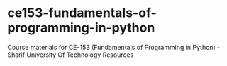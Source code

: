 # ce153-fundamentals-of-programming-in-python
Course materials for CE-153 (Fundamentals of Programming in Python) - Sharif University Of Technology  Resources
